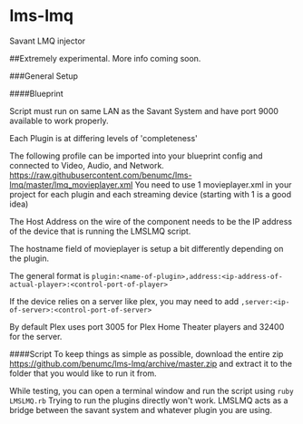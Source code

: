 # lms-lmq
Savant LMQ injector

##Extremely experimental. More info coming soon.

###General Setup

####Blueprint

Script must run on same LAN as the Savant System and have port 9000 available to work properly.

Each Plugin is at differing levels of 'completeness'

The following profile can be imported into your blueprint config and connected to Video, Audio, and Network.
https://raw.githubusercontent.com/benumc/lms-lmq/master/lmq_movieplayer.xml
You need to use 1 movieplayer.xml in your project for each plugin and each streaming device (starting with 1 is a good idea)

The Host Address on the wire of the component needs to be the IP address of the device that is running the LMSLMQ script.

The hostname field of movieplayer is setup a bit differently depending on the plugin.

The general format is ```plugin:<name-of-plugin>,address:<ip-address-of-actual-player>:<control-port-of-player>```

If the device relies on a server like plex, you may need to add ```,server:<ip-of-server>:<control-port-of-server>```

By default Plex uses port 3005 for Plex Home Theater players and 32400 for the server.

####Script
To keep things as simple as possible, download the entire zip 
https://github.com/benumc/lms-lmq/archive/master.zip 
and extract it to the folder that you would like to run it from.

While testing, you can open a terminal window and run the script using ```ruby LMSLMQ.rb```
Trying to run the plugins directly won't work. LMSLMQ acts as a bridge between the savant system and whatever plugin you are using.
